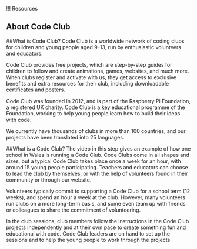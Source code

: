 !!! Resources

## About Code Club


##What is Code Club?
Code Club is a worldwide network of coding clubs for children and young people aged 9–13, run by enthusiastic volunteers and educators.

Code Club provides free projects, which are step-by-step guides for children to follow and create animations, games, websites, and much more. When clubs register and activate with us, they get access to exclusive benefits and extra resources for their club, including downloadable certificates and posters.

Code Club was founded in 2012, and is part of the Raspberry Pi Foundation, a registered UK charity. Code Club is a key educational programme of the Foundation, working to help young people learn how to build their ideas with code.

We currently have thousands of clubs in more than 100 countries, and our projects have been translated into 25 languages.

##What is a Code Club?
The video in this step gives an example of how one school in Wales is running a Code Club. Code Clubs come in all shapes and sizes, but a typical Code Club takes place once a week for an hour, with around 15 young people participating. Teachers and educators can choose to lead the club by themselves, or with the help of volunteers found in their community or through our website.

Volunteers typically commit to supporting a Code Club for a school term (12 weeks), and spend an hour a week at the club. However, many volunteers run clubs on a more long-term basis, and some even team up with friends or colleagues to share the commitment of volunteering.

In the club sessions, club members follow the instructions in the Code Club projects independently and at their own pace to create something fun and educational with code. Code Club leaders are on hand to set up the sessions and to help the young people to work through the projects.
